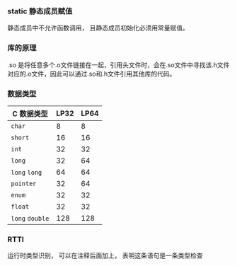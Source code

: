 ### static 静态成员赋值

静态成员中不允许函数调用， 且静态成员初始化必须用常量赋值。

### 库的原理

.so 是将任意多个.o文件链接在一起，引用头文件时，会在.so文件中寻找该.h文件对应的.o文件，因此可以通过.so和.h文件引用其他库的代码。

### 数据类型

  | C 数据类型      | LP32 | LP64 |
  | --------------- | ---- | ---- |
  | `char`          | 8    | 8    |
  | `short`         | 16   | 16   |
  | `int`           | 32   | 32   |
  | `long`          | 32   | 64   |
  | `long` `long`   | 64   | 64   |
  | `pointer`       | 32   | 64   |
  | `enum`          | 32   | 32   |
  | `float`         | 32   | 32   |
  | `long` `double` | 128  | 128  |

### RTTI

运行时类型识别， 可以在注释后面加上， 表明这条语句是一条类型检查